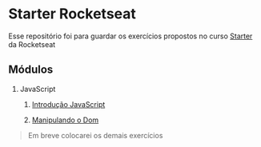 # Starter Rocketseat

Esse repositório foi para guardar os exercícios propostos no curso [Starter](https://app.rocketseat.com.br/journey/starter) da Rocketseat

## Módulos

1. JavaScript
    1. [Introdução JavaScript](https://github.com/arturbruno17/starter-rocketseat/tree/master/Desafio%20-%20M%C3%B3dulo%201)

    2. [Manipulando o Dom](https://github.com/arturbruno17/starter-rocketseat/tree/master/Desafio%20-%20M%C3%B3dulo%202)

> Em breve colocarei os demais exercícios
